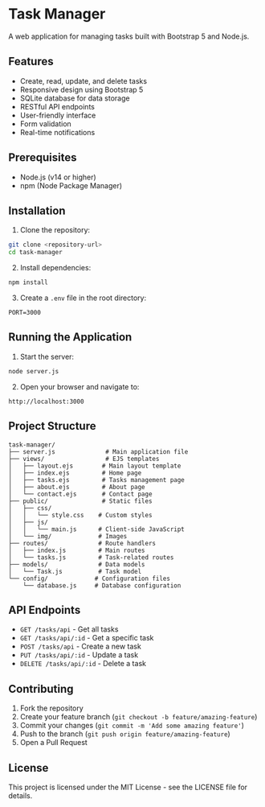 # Task Manager

A web application for managing tasks built with Bootstrap 5 and Node.js.

## Features

- Create, read, update, and delete tasks
- Responsive design using Bootstrap 5
- SQLite database for data storage
- RESTful API endpoints
- User-friendly interface
- Form validation
- Real-time notifications

## Prerequisites

- Node.js (v14 or higher)
- npm (Node Package Manager)

## Installation

1. Clone the repository:
```bash
git clone <repository-url>
cd task-manager
```

2. Install dependencies:
```bash
npm install
```

3. Create a `.env` file in the root directory:
```env
PORT=3000
```

## Running the Application

1. Start the server:
```bash
node server.js
```

2. Open your browser and navigate to:
```
http://localhost:3000
```

## Project Structure

```
task-manager/
├── server.js              # Main application file
├── views/                 # EJS templates
│   ├── layout.ejs        # Main layout template
│   ├── index.ejs         # Home page
│   ├── tasks.ejs         # Tasks management page
│   ├── about.ejs         # About page
│   └── contact.ejs       # Contact page
├── public/               # Static files
│   ├── css/
│   │   └── style.css    # Custom styles
│   ├── js/
│   │   └── main.js      # Client-side JavaScript
│   └── img/             # Images
├── routes/              # Route handlers
│   ├── index.js         # Main routes
│   └── tasks.js         # Task-related routes
├── models/              # Data models
│   └── Task.js          # Task model
└── config/             # Configuration files
    └── database.js     # Database configuration
```

## API Endpoints

- `GET /tasks/api` - Get all tasks
- `GET /tasks/api/:id` - Get a specific task
- `POST /tasks/api` - Create a new task
- `PUT /tasks/api/:id` - Update a task
- `DELETE /tasks/api/:id` - Delete a task

## Contributing

1. Fork the repository
2. Create your feature branch (`git checkout -b feature/amazing-feature`)
3. Commit your changes (`git commit -m 'Add some amazing feature'`)
4. Push to the branch (`git push origin feature/amazing-feature`)
5. Open a Pull Request

## License

This project is licensed under the MIT License - see the LICENSE file for details. 